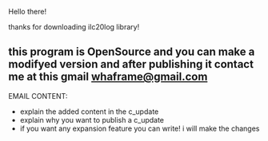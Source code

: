 Hello there!

thanks for downloading ilc20log library!


this program is OpenSource and you can make a modifyed version and after publishing it contact me at this gmail
whaframe@gmail.com
---
EMAIL CONTENT:
  - explain the added content in the c_update
  - explain why you want to publish a c_update
  - if you want any expansion feature you can write! i will make the changes

